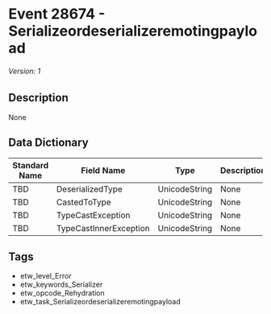 # Event 28674 - Serializeordeserializeremotingpayload
###### Version: 1

## Description
None

## Data Dictionary
|Standard Name|Field Name|Type|Description|Sample Value|
|---|---|---|---|---|
|TBD|DeserializedType|UnicodeString|None|`None`|
|TBD|CastedToType|UnicodeString|None|`None`|
|TBD|TypeCastException|UnicodeString|None|`None`|
|TBD|TypeCastInnerException|UnicodeString|None|`None`|

## Tags
* etw_level_Error
* etw_keywords_Serializer
* etw_opcode_Rehydration
* etw_task_Serializeordeserializeremotingpayload